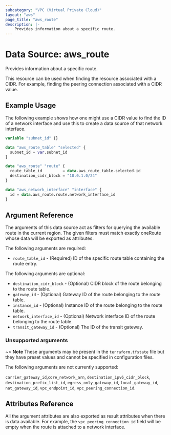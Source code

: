 ```yaml
---
subcategory: "VPC (Virtual Private Cloud)"
layout: "aws"
page_title: "aws_route"
description: |-
    Provides information about a specific route.
---
```


# Data Source: aws_route

Provides information about a specific route.

This resource can be used when finding the resource associated with a CIDR. For example, finding the peering connection associated with a CIDR value.

## Example Usage

The following example shows how one might use a CIDR value to find the ID of a network interface and use this to create a data source of that network interface.

```terraform
variable "subnet_id" {}

data "aws_route_table" "selected" {
  subnet_id = var.subnet_id
}

data "aws_route" "route" {
  route_table_id         = data.aws_route_table.selected.id
  destination_cidr_block = "10.0.1.0/24"
}

data "aws_network_interface" "interface" {
  id = data.aws_route.route.network_interface_id
}
```

## Argument Reference

The arguments of this data source act as filters for querying the available route in the current region. The given filters must match exactly oneRoute whose data will be exported as attributes.

The following arguments are required:

* `route_table_id` - (Required) ID of the specific route table containing the route entry.

The following arguments are optional:

* `destination_cidr_block` - (Optional) CIDR block of the route belonging to the route table.
* `gateway_id` - (Optional) Gateway ID of the route belonging to the route table.
* `instance_id` - (Optional) Instance ID of the route belonging to the route table.
* `network_interface_id` - (Optional) Network interface ID of the route belonging to the route table.
* `transit_gateway_id` - (Optional) The ID of the transit gateway.

### Unsupported arguments

~> **Note** These arguments may be present in the `terraform.tfstate` file but they have preset values and cannot be specified in configuration files.

The following arguments are not currently supported:

`carrier_gateway_id`,`core_network_arn`, `destination_ipv6_cidr_block`, `destination_prefix_list_id`, `egress_only_gateway_id`, `local_gateway_id`, `nat_gateway_id`, `vpc_endpoint_id`, `vpc_peering_connection_id`.

## Attributes Reference

All the argument attributes are also exported as result attributes when there is data available. For example, the `vpc_peering_connection_id` field will be empty when the route is attached to a network interface.
